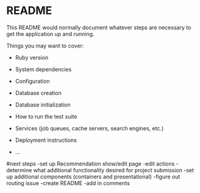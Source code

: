 # README

This README would normally document whatever steps are necessary to get the
application up and running.

Things you may want to cover:

* Ruby version

* System dependencies

* Configuration

* Database creation

* Database initialization

* How to run the test suite

* Services (job queues, cache servers, search engines, etc.)

* Deployment instructions

* ...

#next steps
-set up Recommendation show/edit page
-edit actions
-determine what additional functionality desired for project submission
-set up additional components (containers and presentational)
-figure out routing issue
-create README
-add in comments
